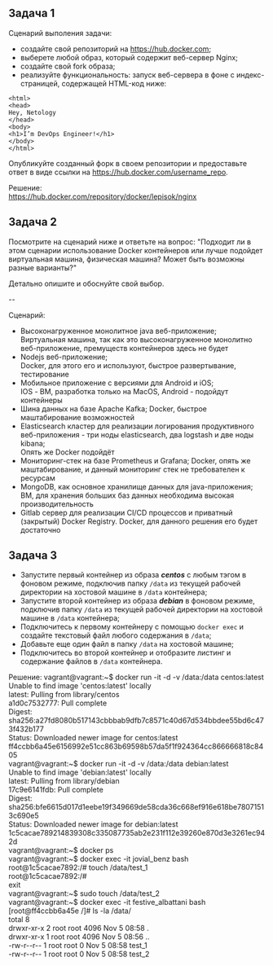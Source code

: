 ## Задача 1

Сценарий выполения задачи:

- создайте свой репозиторий на https://hub.docker.com;
- выберете любой образ, который содержит веб-сервер Nginx;
- создайте свой fork образа;
- реализуйте функциональность:
запуск веб-сервера в фоне с индекс-страницей, содержащей HTML-код ниже:
```
<html>
<head>
Hey, Netology
</head>
<body>
<h1>I’m DevOps Engineer!</h1>
</body>
</html>
```
Опубликуйте созданный форк в своем репозитории и предоставьте ответ в виде ссылки на https://hub.docker.com/username_repo.

Решение:  
https://hub.docker.com/repository/docker/lepisok/nginx
## Задача 2

Посмотрите на сценарий ниже и ответьте на вопрос:
"Подходит ли в этом сценарии использование Docker контейнеров или лучше подойдет виртуальная машина, физическая машина? Может быть возможны разные варианты?"

Детально опишите и обоснуйте свой выбор.

--

Сценарий:

- Высоконагруженное монолитное java веб-приложение;  
Виртуальная машина, так как это высоконагруженное монолитно веб-приложение, премуществ контейнеров здесь не будет
- Nodejs веб-приложение;  
Docker, для этого его и используют, быстрое развертывание, тестирование
- Мобильное приложение c версиями для Android и iOS;  
IOS - ВМ, разработка только на MacOS, Android - подойдут контейнеры
- Шина данных на базе Apache Kafka;
Docker, быстрое маштабирование возможностей
- Elasticsearch кластер для реализации логирования продуктивного веб-приложения - три ноды elasticsearch, два logstash и две ноды kibana;  
Опять же Docker подойдёт
- Мониторинг-стек на базе Prometheus и Grafana;
Docker, опять же маштабирование, и данный мониторинг стек не требователен к ресурсам
- MongoDB, как основное хранилище данных для java-приложения;  
ВМ, для хранения больших баз данных необходима высокая производительность
- Gitlab сервер для реализации CI/CD процессов и приватный (закрытый) Docker Registry.
Docker, для данного решения его будет достаточно

## Задача 3

- Запустите первый контейнер из образа ***centos*** c любым тэгом в фоновом режиме, подключив папку ```/data``` из текущей рабочей директории на хостовой машине в ```/data``` контейнера;
- Запустите второй контейнер из образа ***debian*** в фоновом режиме, подключив папку ```/data``` из текущей рабочей директории на хостовой машине в ```/data``` контейнера;
- Подключитесь к первому контейнеру с помощью ```docker exec``` и создайте текстовый файл любого содержания в ```/data```;
- Добавьте еще один файл в папку ```/data``` на хостовой машине;
- Подключитесь во второй контейнер и отобразите листинг и содержание файлов в ```/data``` контейнера.


Решение:
vagrant@vagrant:~$ docker run -it -d -v /data:/data centos:latest  
Unable to find image 'centos:latest' locally  
latest: Pulling from library/centos  
a1d0c7532777: Pull complete  
Digest: sha256:a27fd8080b517143cbbbab9dfb7c8571c40d67d534bbdee55bd6c473f432b177  
Status: Downloaded newer image for centos:latest  
ff4ccbb6a45e6156992e51cc863b69598b57da5f1f924364cc866666818c8405  
vagrant@vagrant:~$ docker run -it -d -v /data:/data debian:latest  
Unable to find image 'debian:latest' locally  
latest: Pulling from library/debian  
17c9e6141fdb: Pull complete  
Digest: sha256:bfe6615d017d1eebe19f349669de58cda36c668ef916e618be78071513c690e5  
Status: Downloaded newer image for debian:latest  
1c5cacae789214839308c335087735ab2e231f112e39260e870d3e3261ec942d  
vagrant@vagrant:~$ docker ps  
vagrant@vagrant:~$ docker exec -it jovial_benz bash  
root@1c5cacae7892:/# touch /data/test_1  
root@1c5cacae7892:/#  
exit  
vagrant@vagrant:~$ sudo touch /data/test_2  
vagrant@vagrant:~$ docker exec -it festive_albattani bash  
[root@ff4ccbb6a45e /]# ls -la /data/  
total 8  
drwxr-xr-x 2 root root 4096 Nov  5 08:58 .  
drwxr-xr-x 1 root root 4096 Nov  5 08:56 ..  
-rw-r--r-- 1 root root    0 Nov  5 08:58 test_1  
-rw-r--r-- 1 root root    0 Nov  5 08:58 test_2